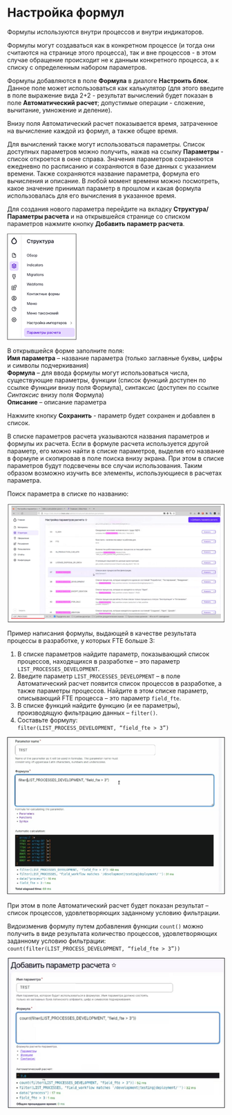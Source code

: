 # Настройка формул

Формулы используются внутри процессов и внутри индикаторов.

Формулы могут создаваться как в конкретном процессе (и тогда они считаются на странице этого процесса), так и вне процессов - в этом случае обращение происходит не к данным конкретного процесса, а к списку с определенным набором параметров.

Формулы добавляются в поле **Формула** в диалоге **Настроить блок**. Данное поле может использоваться как калькулятор (для этого введите в поле выражение вида 2+2 - результат вычислений будет показан в поле **Автоматический расчет**; допустимые операции - сложение, вычитание, умножение и деление).

Внизу поля Автоматический расчет показывается время, затраченное на вычисление каждой из формул, а также общее время. 

Для вычислений также могут использоваться параметры. Список доступных параметров можно получить, нажав на ссылку **Параметры** - список откроется в окне справа. Значения параметров сохраняются ежедневно по расписанию и сохраняются в базе данных с указанием времени. 
Также сохраняются название параметра, формула его вычисления и описание. 
В любой момент времени можно посмотреть, какое значение принимал параметр в прошлом и какая формула использовалась для его вычисления в указанное время.

Для создания нового параметра перейдите на вкладку **Структура/Параметры расчета** и на открывшейся странице со списком параметров нажмите кнопку **Добавить параметр расчета**. 

![](<../.gitbook/assets/IdeaHub_Processes_9_CalcParam.png>)

В открывшейся форме заполните поля:  
**Имя параметра** – название параметра (только заглавные буквы, цифры и символы подчеркивания)  
**Формула** – для ввода формулы могут использоваться числа, существующие параметры, функции (список функций доступен по ссылке *Функции* внизу поля Формула), синтаксис (доступен по ссылке *Синтаксис* внизу поля Формула)  
**Описание** – описание параметра

Нажмите кнопку **Сохранить** - параметр будет сохранен и добавлен в список.

В списке параметров расчета указываются названия параметров и формулы их расчета. Если в формуле расчета используется другой параметр, его можно найти в списке параметров, выделив его название в формуле и скопировав в поле поиска внизу экрана. 
При этом в списке параметров будут подсвечены все случаи использования. Таким образом возможно изучить все элементы, использующиеся в расчетах параметра.

Поиск параметра в списке по названию:

![](<../.gitbook/assets/IdeaHub_Processes_6_ParameterSearch.png>)

Пример написания формулы, выдающей в качестве результата процессы в разработке, у которых FTE больше 3:
1. В списке параметров найдите параметр, показывающий список процессов, находящихся в разработке – это параметр `LIST_PROCESSES_DEVELOPMENT`.
2. Введите параметр `LIST_PROCESSES_DEVELOPMENT` – в поле Автоматический расчет появится список процессов в разработке, а также параметры процессов. Найдите в этом списке параметр, описывающий FTE процесса – это параметр `field_fte`.
3. В списке функций найдите функцию (и ее параметры), производящую фильтрацию данных – `filter()`.
4. Составьте формулу:  
                   	```filter(LIST_PROCESS_DEVELOPMENT, “field_fte > 3”)```

![](<../.gitbook/assets/IdeaHub_Processes_7_Formula1.png>)

При этом в поле Автоматический расчет будет показан результат – список процессов, удовлетворяющих заданному условию фильтрации.

Видоизменив формулу путем добавления функции `count()` можно получить в виде результата количество процессов, удовлетворяющих заданному условию фильтрации:  
                            	```count(filter(LIST_PROCESS_DEVELOPMENT, “field_fte > 3”))```

![](<../.gitbook/assets1/IdeaHub_AddCalcParameter2.png>)

